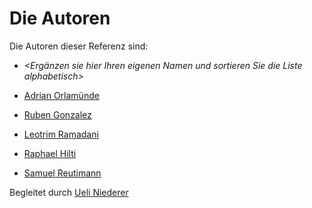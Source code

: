 # Die Autoren

Die Autoren dieser Referenz sind:

- _<Ergänzen sie hier Ihren eigenen Namen und sortieren Sie die Liste alphabetisch>_

- [Adrian Orlamünde](orad.md)
- [Ruben Gonzalez](goru.md)
- [Leotrim Ramadani](rale.md)
- [Raphael Hilti](rhil.md)
- [Samuel Reutimann](SaRe.md)

Begleitet durch [Ueli Niederer](niue.md)
